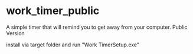 # work_timer_public
A simple timer that will remind you to get away from your computer. Public Version

install via target folder and run "Work TimerSetup.exe"
